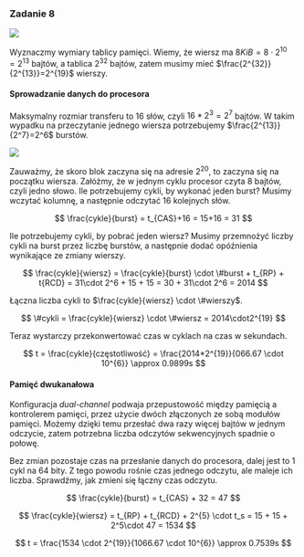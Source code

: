 ### Zadanie 8

![](https://i.imgur.com/6COaGK2.png)

Wyznaczmy wymiary tablicy pamięci. Wiemy, że wiersz ma $8KiB=8\cdot2^{10}=2^{13}$ bajtów, a tablica $2^{32}$ bajtów, zatem musimy mieć $\frac{2^{32}}{2^{13}}=2^{19}$ wierszy.

#### Sprowadzanie danych do procesora

Maksymalny rozmiar transferu to $16$ słów, czyli $16*2^3=2^7$ bajtów. W takim wypadku na przeczytanie jednego wiersza potrzebujemy $\frac{2^{13}}{2^7}=2^6$ burstów.

![](https://i.imgur.com/7BLwb13.png)

Zauważmy, że skoro blok zaczyna się na adresie $2^{20}$, to zaczyna się na początku wiersza. Załóżmy, że w jednym cyklu procesor czyta 8 bajtów, czyli jedno słowo. Ile potrzebujemy cykli, by wykonać jeden burst? Musimy wczytać kolumnę, a następnie odczytać 16 kolejnych słów.

$$
\frac{cykle}{burst} = t_{CAS}+16 = 15+16 = 31
$$

Ile potrzebujemy cykli, by pobrać jeden wiersz? Musimy przemnożyć liczby cykli na burst przez liczbę burstów, a następnie dodać opóźnienia wynikające ze zmiany wierszy.

$$
\frac{cykle}{wiersz} = \frac{cykle}{burst} \cdot \#burst + t_{RP} + t{RCD} = 31\cdot 2^6 + 15 + 15 = 30 + 31\cdot 2^6 = 2014
$$

Łączna liczba cykli to $\frac{cykle}{wiersz} \cdot \#wierszy$.

$$
\#cykli = \frac{cykle}{wiersz} \cdot \#wiersz = 2014\cdot2^{19}
$$

Teraz wystarczy przekonwertować czas w cyklach na czas w sekundach.

$$
t = \frac{cykle}{częstotliwość} = \frac{2014*2^{19}}{066.67 \cdot 10^{6}} \approx 0.9899s
$$

#### Pamięć dwukanałowa

Konfiguracja *dual-channel* podwaja przepustowość między pamięcią a kontrolerem pamięci, przez użycie dwóch złączonych ze sobą modułów pamięci. Możemy dzięki temu przesłać dwa razy więcej bajtów w jednym odczycie, zatem potrzebna liczba odczytów sekwencyjnych spadnie o połowę. 

Bez zmian pozostaje czas na przesłanie danych do procesora, dalej jest to 1 cykl na 64 bity. Z tego powodu rośnie czas jednego odczytu, ale maleje ich liczba. Sprawdźmy, jak zmieni się łączny czas odczytu.

$$ \frac{cykle}{burst} = t_{CAS} + 32 = 47 $$

$$ \frac{cykle}{wiersz} = t_{RP} + t_{RCD} + 2^{5} \cdot t_s = 15 + 15 + 2^5\cdot 47 = 1534 $$

$$ t = \frac{1534 \cdot 2^{19}}{1066.67 \cdot 10^{6}} \approx 0.7539s $$
